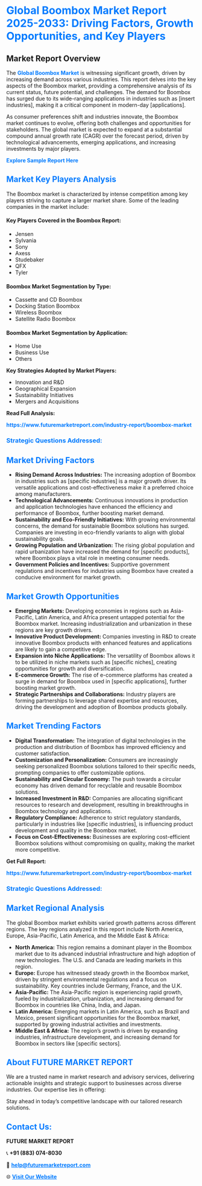 <h1 style="color: #007BFF;">Global Boombox Market Report 2025-2033: Driving Factors, Growth Opportunities, and Key Players</h1>

<section id="overview">
<h2>Market Report Overview</h2>
<p>The <a href="https://www.futuremarketreport.com/industry-report/boombox-market" style="color: #007BFF; text-decoration: none;"><strong>Global Boombox Market</strong></a> is witnessing significant growth, driven by increasing demand across various industries. This report delves into the key aspects of the Boombox market, providing a comprehensive analysis of its current status, future potential, and challenges. The demand for Boombox has surged due to its wide-ranging applications in industries such as [insert industries], making it a critical component in modern-day [applications].</p>
<p>As consumer preferences shift and industries innovate, the Boombox market continues to evolve, offering both challenges and opportunities for stakeholders. The global market is expected to expand at a substantial compound annual growth rate (CAGR) over the forecast period, driven by technological advancements, emerging applications, and increasing investments by major players.</p>
</section>

<section id="overview">
<p><a href="https://www.futuremarketreport.com/request-sample/reportId=57423" style="color: #007BFF; text-decoration: none;"><strong>Explore Sample Report Here</strong></a></p>
</section>

<section id="key-players">
<h2 style="color: #007BFF;">Market Key Players Analysis</h2>
<p>The Boombox market is characterized by intense competition among key players striving to capture a larger market share. Some of the leading companies in the market include:</p>
<h4>Key Players Covered in the Boombox Report:</h4>
<ul><li>Jensen</li><li>Sylvania</li><li>Sony</li><li>Axess</li><li>Studebaker</li><li>QFX</li><li>Tyler</li></ul>
<h4>Boombox Market Segmentation by Type:</h4>
<ul><li>Cassette and CD Boombox</li><li>Docking Station Boombox</li><li>Wireless Boombox</li><li>Satellite Radio Boombox</li></ul>

<h4>Boombox Market Segmentation by Application:</h4>
<ul><li>Home Use</li><li>Business Use</li><li>Others</li></ul>
<p><strong>Key Strategies Adopted by Market Players:</strong></p>
<ul>
<li>Innovation and R&D</li>
<li>Geographical Expansion</li>
<li>Sustainability Initiatives</li>
<li>Mergers and Acquisitions</li>
</ul>
</section>

<section>
<p><strong>Read Full Analysis: </strong></p><a href="https://www.futuremarketreport.com/industry-report/boombox-market" style="color: #007BFF; text-decoration: none;"><strong>https://www.futuremarketreport.com/industry-report/boombox-market</strong></a>
<h3 style="color: #007BFF;">Strategic Questions Addressed:</h3>
</section>

<section id="driving-factors">
<h2 style="color: #007BFF;">Market Driving Factors</h2>
<ul>
<li><strong>Rising Demand Across Industries:</strong> The increasing adoption of Boombox in industries such as [specific industries] is a major growth driver. Its versatile applications and cost-effectiveness make it a preferred choice among manufacturers.</li>
<li><strong>Technological Advancements:</strong> Continuous innovations in production and application technologies have enhanced the efficiency and performance of Boombox, further boosting market demand.</li>
<li><strong>Sustainability and Eco-Friendly Initiatives:</strong> With growing environmental concerns, the demand for sustainable Boombox solutions has surged. Companies are investing in eco-friendly variants to align with global sustainability goals.</li>
<li><strong>Growing Population and Urbanization:</strong> The rising global population and rapid urbanization have increased the demand for [specific products], where Boombox plays a vital role in meeting consumer needs.</li>
<li><strong>Government Policies and Incentives:</strong> Supportive government regulations and incentives for industries using Boombox have created a conducive environment for market growth.</li>
</ul>
</section>

<section id="growth-opportunities">
<h2 style="color: #007BFF;">Market Growth Opportunities</h2>
<ul>
<li><strong>Emerging Markets:</strong> Developing economies in regions such as Asia-Pacific, Latin America, and Africa present untapped potential for the Boombox market. Increasing industrialization and urbanization in these regions are key growth drivers.</li>
<li><strong>Innovative Product Development:</strong> Companies investing in R&D to create innovative Boombox products with enhanced features and applications are likely to gain a competitive edge.</li>
<li><strong>Expansion into Niche Applications:</strong> The versatility of Boombox allows it to be utilized in niche markets such as [specific niches], creating opportunities for growth and diversification.</li>
<li><strong>E-commerce Growth:</strong> The rise of e-commerce platforms has created a surge in demand for Boombox used in [specific applications], further boosting market growth.</li>
<li><strong>Strategic Partnerships and Collaborations:</strong> Industry players are forming partnerships to leverage shared expertise and resources, driving the development and adoption of Boombox products globally.</li>
</ul>
</section>

<section id="trending-factors">
<h2 style="color: #007BFF;">Market Trending Factors</h2>
<ul>
<li><strong>Digital Transformation:</strong> The integration of digital technologies in the production and distribution of Boombox has improved efficiency and customer satisfaction.</li>
<li><strong>Customization and Personalization:</strong> Consumers are increasingly seeking personalized Boombox solutions tailored to their specific needs, prompting companies to offer customizable options.</li>
<li><strong>Sustainability and Circular Economy:</strong> The push towards a circular economy has driven demand for recyclable and reusable Boombox solutions.</li>
<li><strong>Increased Investment in R&D:</strong> Companies are allocating significant resources to research and development, resulting in breakthroughs in Boombox technology and applications.</li>
<li><strong>Regulatory Compliance:</strong> Adherence to strict regulatory standards, particularly in industries like [specific industries], is influencing product development and quality in the Boombox market.</li>
<li><strong>Focus on Cost-Effectiveness:</strong> Businesses are exploring cost-efficient Boombox solutions without compromising on quality, making the market more competitive.</li>
</ul>
</section>

<section>
<p><strong>Get Full Report: </strong></p><a href="https://www.futuremarketreport.com/industry-report/boombox-market" style="color: #007BFF; text-decoration: none;"><strong>https://www.futuremarketreport.com/industry-report/boombox-market</strong></a>
<h3 style="color: #007BFF;">Strategic Questions Addressed:</h3>
</section>


<section id="regional-analysis">
<h2 style="color: #007BFF;">Market Regional Analysis</h2>
<p>The global Boombox market exhibits varied growth patterns across different regions. The key regions analyzed in this report include North America, Europe, Asia-Pacific, Latin America, and the Middle East & Africa:</p>
<ul>
<li><strong>North America:</strong> This region remains a dominant player in the Boombox market due to its advanced industrial infrastructure and high adoption of new technologies. The U.S. and Canada are leading markets in this region.</li>
<li><strong>Europe:</strong> Europe has witnessed steady growth in the Boombox market, driven by stringent environmental regulations and a focus on sustainability. Key countries include Germany, France, and the U.K.</li>
<li><strong>Asia-Pacific:</strong> The Asia-Pacific region is experiencing rapid growth, fueled by industrialization, urbanization, and increasing demand for Boombox in countries like China, India, and Japan.</li>
<li><strong>Latin America:</strong> Emerging markets in Latin America, such as Brazil and Mexico, present significant opportunities for the Boombox market, supported by growing industrial activities and investments.</li>
<li><strong>Middle East & Africa:</strong> The region’s growth is driven by expanding industries, infrastructure development, and increasing demand for Boombox in sectors like [specific sectors].</li>
</ul>
</section>

<footer>
<h2 style="color: #007BFF;">About FUTURE MARKET REPORT</h2>
<p>We are a trusted name in market research and advisory services, delivering actionable insights and strategic support to businesses across diverse industries. Our expertise lies in offering:</p>

<p>Stay ahead in today’s competitive landscape with our tailored research solutions.</p>

<h2 style="color: #007BFF;">Contact Us:</h2>
<p><strong>FUTURE MARKET REPORT</strong></p>
<p>📞 <strong>+91 (883) 074-8030</strong></p>
<p>📧 <strong><a href="mailto:help@futuremarketreport.com" style="color: #007BFF;">help@futuremarketreport.com</a></strong></p>
<p>🌐 <strong><a href="https://www.futuremarketreport.com/" style="color: #007BFF;">Visit Our Website</a></strong></p>
</footer>